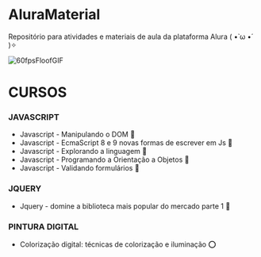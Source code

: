 # AluraMaterial
 Repositório para atividades e materiais de aula da plataforma Alura ( •̀ ω •́ )✧
 
![60fpsFloofGIF](https://github.com/VSRohod/AluraMaterial/assets/89645335/c22fd7f8-7772-408c-a08c-ec428daf9b81)
 
<h1>CURSOS</h1>
<h3>JAVASCRIPT</h3>
<ul>
 <li>Javascript - Manipulando o DOM 🍏</li>
 <li>Javascript - EcmaScript 8 e 9 novas formas de escrever em Js 💛</li>
 <li>Javascript - Explorando a linguagem 💛</li>
 <li>Javascript - Programando a Orientação a Objetos 🍏</li>
 <li>Javascript - Validando formulários 💛</li>
</ul>
<h3>JQUERY</h3>
<ul>
 <li>Jquery - domine a biblioteca mais popular do mercado parte 1 💛</li>
</ul>
<h3>PINTURA DIGITAL</h3>
<ul>
 <li>Colorização digital: técnicas de colorização e iluminação ⭕</li>
</ul>


